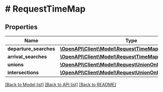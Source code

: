 # # RequestTimeMap

## Properties

Name | Type | Description | Notes
------------ | ------------- | ------------- | -------------
**departure_searches** | [**\OpenAPI\Client\Model\RequestTimeMapDepartureSearch[]**](RequestTimeMapDepartureSearch.md) |  | [optional] 
**arrival_searches** | [**\OpenAPI\Client\Model\RequestTimeMapArrivalSearch[]**](RequestTimeMapArrivalSearch.md) |  | [optional] 
**unions** | [**\OpenAPI\Client\Model\RequestUnionOnIntersection[]**](RequestUnionOnIntersection.md) |  | [optional] 
**intersections** | [**\OpenAPI\Client\Model\RequestUnionOnIntersection[]**](RequestUnionOnIntersection.md) |  | [optional] 

[[Back to Model list]](../../README.md#documentation-for-models) [[Back to API list]](../../README.md#documentation-for-api-endpoints) [[Back to README]](../../README.md)


